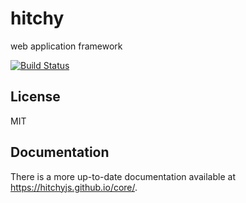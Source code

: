 # hitchy

web application framework

[![Build Status](https://travis-ci.org/hitchyjs/core.svg?branch=master)](https://travis-ci.org/hitchyjs/core)

## License

MIT

## Documentation

There is a more up-to-date documentation available at https://hitchyjs.github.io/core/.
